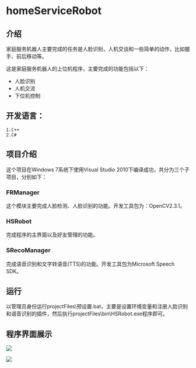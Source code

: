 # homeServiceRobot

## 介绍
家庭服务机器人主要完成的任务是人脸识别，人机交谈和一些简单的动作，比如握手、前后移动等。

这是家庭服务机器人的上位机程序，主要完成的功能包括以下：

* 人脸识别
* 人机交流
* 下位机控制

## 开发语言：

	1.C++
	2.C#

## 项目介绍
这个项目在Windows 7系统下使用Visual Studio 2010下编译成功，共分为三个子项目，分别如下：

### FRManager

这个模块主要完成人脸检测、人脸识别的功能。开发工具包为：OpenCV2.3.1。

### HSRobot

完成程序的主界面以及好友管理的功能。

### SRecoManager

完成语音识别和文字转语音(TTS)的功能。开发工具包为Microsoft Speech SDK。

## 运行
以管理员身份运行projectFiles\预设置.bat，主要是设置环境变量和注册人脸识别和语音识别的插件，然后执行projectFiles\bin\HSRobot.exe程序即可。

## 程序界面展示

![](http://7xoi5h.com1.z0.glb.clouddn.com/%E6%88%AA%E5%9B%BE20160311180544.jpg)

![](http://7xoi5h.com1.z0.glb.clouddn.com/%E6%88%AA%E5%9B%BE20160311174404.png)